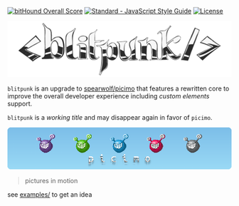 
[![bitHound Overall Score](https://www.bithound.io/github/spearwolf/picimo/badges/score.svg)](https://www.bithound.io/github/spearwolf/picimo) [![Standard - JavaScript Style Guide](https://img.shields.io/badge/code%20style-standard-brightgreen.svg)](http://standardjs.com/) [![License](https://img.shields.io/badge/License-Apache%202.0-blue.svg)](https://opensource.org/licenses/Apache-2.0)

![picimo](assets/blitpunk-logo-1024x256.png)

`blitpunk` is an upgrade to [spearwolf/picimo](https://github.com/spearwolf/picimo) that features a rewritten core to improve the overall developer experience including *custom elements* support.

`blitpunk` is a _working title_ and may disappear again in favor of `picimo`.


![picimo](assets/picimo-nobingers.png)

> pictures in motion

see [examples/](examples/) to get an idea
